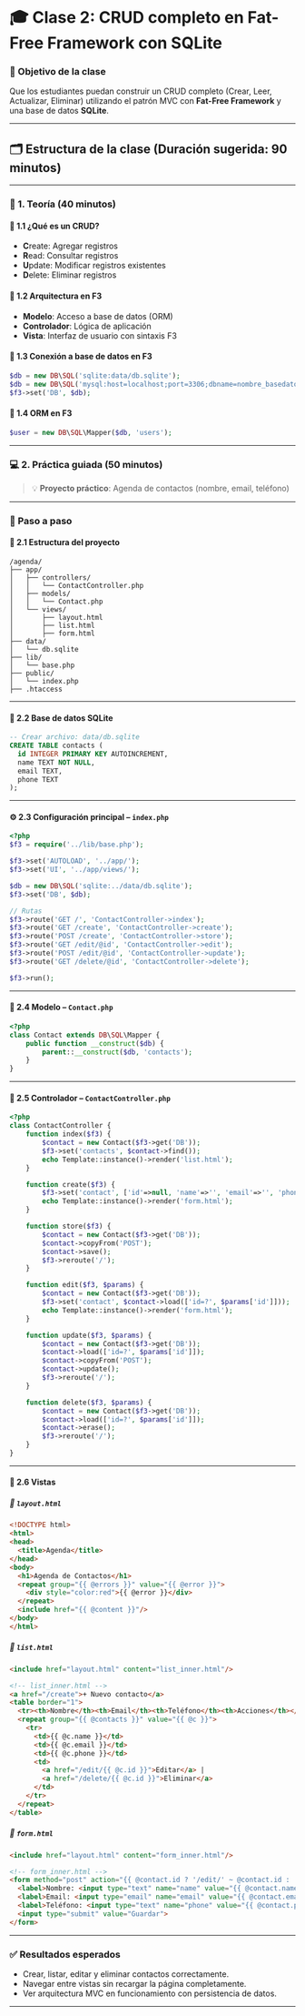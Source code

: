 # 🎓 **Clase 2: CRUD completo en Fat-Free Framework con SQLite**

### 🧭 Objetivo de la clase

Que los estudiantes puedan construir un CRUD completo (Crear, Leer, Actualizar, Eliminar) utilizando el patrón MVC con **Fat-Free Framework** y una base de datos **SQLite**.

---

## 🗂️ **Estructura de la clase (Duración sugerida: 90 minutos)**

---

### 🧠 1. Teoría (40 minutos)

#### 📌 1.1 ¿Qué es un CRUD?

* **C**reate: Agregar registros
* **R**ead: Consultar registros
* **U**pdate: Modificar registros existentes
* **D**elete: Eliminar registros

#### 📌 1.2 Arquitectura en F3

* **Modelo**: Acceso a base de datos (ORM)
* **Controlador**: Lógica de aplicación
* **Vista**: Interfaz de usuario con sintaxis F3

#### 📌 1.3 Conexión a base de datos en F3

```php
$db = new DB\SQL('sqlite:data/db.sqlite');
$db = new DB\SQL('mysql:host=localhost;port=3306;dbname=nombre_basedatos', 'usuario', 'contraseña'); // utilizar esta linea para mysql
$f3->set('DB', $db);
```

#### 📌 1.4 ORM en F3

```php
$user = new DB\SQL\Mapper($db, 'users');
```

---

### 💻 2. Práctica guiada (50 minutos)

> 💡 **Proyecto práctico**: Agenda de contactos (nombre, email, teléfono)

---

### 🧾 Paso a paso

#### 📁 2.1 Estructura del proyecto

```plaintext
/agenda/
├── app/
│   ├── controllers/
│   │   └── ContactController.php
│   ├── models/
│   │   └── Contact.php
│   └── views/
│       ├── layout.html
│       ├── list.html
│       ├── form.html
├── data/
│   └── db.sqlite
├── lib/
│   └── base.php
├── public/
│   └── index.php
├── .htaccess
```

---

#### 📄 2.2 Base de datos SQLite

```sql
-- Crear archivo: data/db.sqlite
CREATE TABLE contacts (
  id INTEGER PRIMARY KEY AUTOINCREMENT,
  name TEXT NOT NULL,
  email TEXT,
  phone TEXT
);
```

---

#### ⚙️ 2.3 Configuración principal – `index.php`

```php
<?php
$f3 = require('../lib/base.php');

$f3->set('AUTOLOAD', '../app/');
$f3->set('UI', '../app/views/');

$db = new DB\SQL('sqlite:../data/db.sqlite');
$f3->set('DB', $db);

// Rutas
$f3->route('GET /', 'ContactController->index');
$f3->route('GET /create', 'ContactController->create');
$f3->route('POST /create', 'ContactController->store');
$f3->route('GET /edit/@id', 'ContactController->edit');
$f3->route('POST /edit/@id', 'ContactController->update');
$f3->route('GET /delete/@id', 'ContactController->delete');

$f3->run();
```

---

#### 📄 2.4 Modelo – `Contact.php`

```php
<?php
class Contact extends DB\SQL\Mapper {
    public function __construct($db) {
        parent::__construct($db, 'contacts');
    }
}
```

---

#### 📂 2.5 Controlador – `ContactController.php`

```php
<?php
class ContactController {
    function index($f3) {
        $contact = new Contact($f3->get('DB'));
        $f3->set('contacts', $contact->find());
        echo Template::instance()->render('list.html');
    }

    function create($f3) {
        $f3->set('contact', ['id'=>null, 'name'=>'', 'email'=>'', 'phone'=>'']);
        echo Template::instance()->render('form.html');
    }

    function store($f3) {
        $contact = new Contact($f3->get('DB'));
        $contact->copyFrom('POST');
        $contact->save();
        $f3->reroute('/');
    }

    function edit($f3, $params) {
        $contact = new Contact($f3->get('DB'));
        $f3->set('contact', $contact->load(['id=?', $params['id']]));
        echo Template::instance()->render('form.html');
    }

    function update($f3, $params) {
        $contact = new Contact($f3->get('DB'));
        $contact->load(['id=?', $params['id']]);
        $contact->copyFrom('POST');
        $contact->update();
        $f3->reroute('/');
    }

    function delete($f3, $params) {
        $contact = new Contact($f3->get('DB'));
        $contact->load(['id=?', $params['id']]);
        $contact->erase();
        $f3->reroute('/');
    }
}
```

---

#### 📄 2.6 Vistas

##### 📄 `layout.html`

```html
<!DOCTYPE html>
<html>
<head>
  <title>Agenda</title>
</head>
<body>
  <h1>Agenda de Contactos</h1>
  <repeat group="{{ @errors }}" value="{{ @error }}">
    <div style="color:red">{{ @error }}</div>
  </repeat>
  <include href="{{ @content }}"/>
</body>
</html>
```

##### 📄 `list.html`

```html
<include href="layout.html" content="list_inner.html"/>

<!-- list_inner.html -->
<a href="/create">+ Nuevo contacto</a>
<table border="1">
  <tr><th>Nombre</th><th>Email</th><th>Teléfono</th><th>Acciones</th></tr>
  <repeat group="{{ @contacts }}" value="{{ @c }}">
    <tr>
      <td>{{ @c.name }}</td>
      <td>{{ @c.email }}</td>
      <td>{{ @c.phone }}</td>
      <td>
        <a href="/edit/{{ @c.id }}">Editar</a> |
        <a href="/delete/{{ @c.id }}">Eliminar</a>
      </td>
    </tr>
  </repeat>
</table>
```

##### 📄 `form.html`

```html
<include href="layout.html" content="form_inner.html"/>

<!-- form_inner.html -->
<form method="post" action="{{ @contact.id ? '/edit/' ~ @contact.id : '/create' }}">
  <label>Nombre: <input type="text" name="name" value="{{ @contact.name }}" required></label><br>
  <label>Email: <input type="email" name="email" value="{{ @contact.email }}"></label><br>
  <label>Teléfono: <input type="text" name="phone" value="{{ @contact.phone }}"></label><br>
  <input type="submit" value="Guardar">
</form>
```

---

### ✅ Resultados esperados

* Crear, listar, editar y eliminar contactos correctamente.
* Navegar entre vistas sin recargar la página completamente.
* Ver arquitectura MVC en funcionamiento con persistencia de datos.

---



